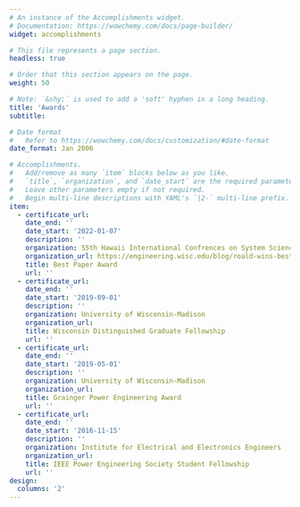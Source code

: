 ```yaml
---
# An instance of the Accomplishments widget.
# Documentation: https://wowchemy.com/docs/page-builder/
widget: accomplishments

# This file represents a page section.
headless: true

# Order that this section appears on the page.
weight: 50

# Note: `&shy;` is used to add a 'soft' hyphen in a long heading.
title: 'Awards'
subtitle:

# Date format
#   Refer to https://wowchemy.com/docs/customization/#date-format
date_format: Jan 2006

# Accomplishments.
#   Add/remove as many `item` blocks below as you like.
#   `title`, `organization`, and `date_start` are the required parameters.
#   Leave other parameters empty if not required.
#   Begin multi-line descriptions with YAML's `|2-` multi-line prefix.
item:
  - certificate_url:
    date_end: ''
    date_start: '2022-01-07'
    description: ''
    organization: 55th Hawaii International Confrences on System Sciences
    organization_url: https://engineering.wisc.edu/blog/roald-wins-best-energy-paper-at-hicss-2022/
    title: Best Paper Award
    url: ''
  - certificate_url:
    date_end: ''
    date_start: '2019-09-01'
    description: ''
    organization: University of Wisconsin-Madison
    organization_url:
    title: Wisconsin Distinguished Graduate Fellowship
    url: ''
  - certificate_url:
    date_end: ''
    date_start: '2019-05-01'
    description: ''
    organization: University of Wisconsin-Madison
    organization_url:
    title: Grainger Power Engineering Award
    url: ''
  - certificate_url:
    date_end: ''
    date_start: '2016-11-15'
    description: ''
    organization: Institute for Electrical and Electronics Engineers
    organization_url:
    title: IEEE Power Engineering Society Student Fellowship
    url: ''
design:
  columns: '2'
---
```


